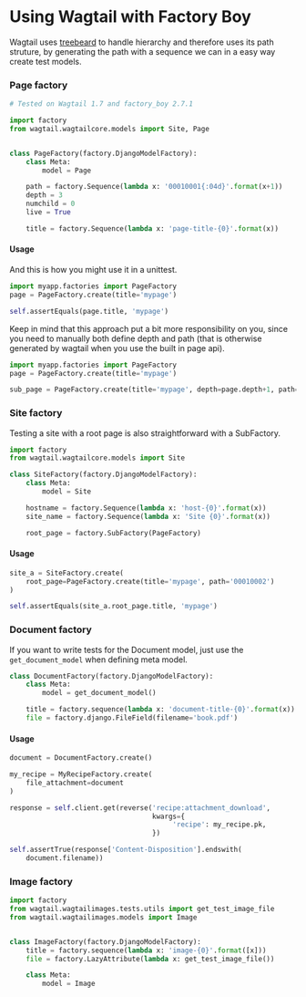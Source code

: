 # Using Wagtail with Factory Boy

Wagtail uses [treebeard](https://github.com/tabo/django-treebeard) to handle hierarchy and therefore uses its path struture, by generating the path with a sequence we can in a easy way create test models.


### Page factory

```python
# Tested on Wagtail 1.7 and factory_boy 2.7.1

import factory
from wagtail.wagtailcore.models import Site, Page


class PageFactory(factory.DjangoModelFactory):
    class Meta:
        model = Page

    path = factory.Sequence(lambda x: '00010001{:04d}'.format(x+1))
    depth = 3
    numchild = 0
    live = True

    title = factory.Sequence(lambda x: 'page-title-{0}'.format(x))
```


#### Usage

And this is how you might use it in a unittest.

```python
import myapp.factories import PageFactory
page = PageFactory.create(title='mypage')

self.assertEquals(page.title, 'mypage')
```

Keep in mind that this approach put a bit more responsibility on you, since you need to manually both define depth and path (that is otherwise generated by wagtail when you use the built in page api).

```python
import myapp.factories import PageFactory
page = PageFactory.create(title='mypage')

sub_page = PageFactory.create(title='mypage', depth=page.depth+1, path='{}0001'.format(page.path))
```


### Site factory

Testing a site with a root page is also straightforward with a SubFactory.

```python
import factory
from wagtail.wagtailcore.models import Site

class SiteFactory(factory.DjangoModelFactory):
    class Meta:
        model = Site

    hostname = factory.Sequence(lambda x: 'host-{0}'.format(x))
    site_name = factory.Sequence(lambda x: 'Site {0}'.format(x))

    root_page = factory.SubFactory(PageFactory)
```

#### Usage

```python
site_a = SiteFactory.create(
    root_page=PageFactory.create(title='mypage', path='00010002')
)

self.assertEquals(site_a.root_page.title, 'mypage')
```


### Document factory

If you want to write tests for the Document model, just use the `get_document_model` when defining meta model.

```python
class DocumentFactory(factory.DjangoModelFactory):
    class Meta:
        model = get_document_model()

    title = factory.sequence(lambda x: 'document-title-{0}'.format(x))
    file = factory.django.FileField(filename='book.pdf')
```

#### Usage

```python
document = DocumentFactory.create()

my_recipe = MyRecipeFactory.create(
    file_attachment=document
)

response = self.client.get(reverse('recipe:attachment_download',
                                   kwargs={
                                        'recipe': my_recipe.pk,
                                   })

self.assertTrue(response['Content-Disposition'].endswith(
    document.filename))
```


### Image factory

```python
import factory
from wagtail.wagtailimages.tests.utils import get_test_image_file
from wagtail.wagtailimages.models import Image


class ImageFactory(factory.DjangoModelFactory):
    title = factory.sequence(lambda x: 'image-{0}'.format([x]))
    file = factory.LazyAttribute(lambda x: get_test_image_file())

    class Meta:
        model = Image
```
